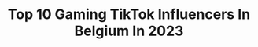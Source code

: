 ---
title: Top 10 Gaming TikTok Influencers In Belgium In 2023
description: >-
  Find top gaming TikTok influencers in Belgium in 2023. Most popular hashtags: #fyp #gaming #foryou #pourtoi.
platform: TikTok
hits: 10
text_top: See the most popular TikTok profiles on inBeat.
text_bottom: Our platform has 10 TikTok influencers like this in Belgium for you to connect with.
profiles:
  - username: "realdriftparadise"
    fullname: >-
      Acrozzz
    bio: >-
      Follow my Instagram⬆️ 🌟OFFICIAL CREATOR FOR @POWDER.GG🌟 ✨ACROZZZ✨
    location: "Belgium"
    followers: 539700
    engagement: 1385
    commentsToLikes: 0.072708
    id: ckb9nvwqyhqh50j23qbi8d3nq
    verified: false
    hashtags: "#fyp, #gtav, #gta5, #gamingontiktok"
  - username: "hassanpleintv"
    fullname: >-
      HassanPleinTV
    bio: >-
      ~ DJ HASSANIE ~ Rappeur et Influenceur - J’ai 23 ans - 🎥 76k sur YouTube
    location: "Belgium"
    followers: 128400
    engagement: 1062
    commentsToLikes: 0.025667
    id: ckal6esc2aroe0i78mlc5orgv
    verified: false
    hashtags: "#rap, #warzone, #codclips, #pourtoiiii"
  - username: "wendy_adriaens"
    fullname: >-
      Wendy Adriaens
    bio: >-
      The Ostrich Whisperer 💌Bredabaan 1032, 2990 Wuustwezel, Belgium
    location: "Belgium"
    followers: 857200
    engagement: 1352
    commentsToLikes: 0.035282
    id: ckdhqrfqg1un60j23lni2fhqs
    verified: false
    hashtags: "#wendyadriaens, #cute, #velociraptor, #rescuebird"
  - username: "jenthe.smisdom"
    fullname: >-
      Smissy
    bio: >-
      I don’t know what I’m doing here but I’m here
    location: "Belgium"
    followers: 100200
    engagement: 1808
    commentsToLikes: 0.018279
    id: ck83zobru1km80j78mi4kg3yl
    verified: false
    hashtags: "#schoollife, #fypage, #xyzbca, #dxbkd"
  - username: "davidolkarny"
    fullname: >-
      David Olkarny
    bio: >-
      📸 ⚡︎ Photographe ⚐ Bruxelles ⚔︎ Follow the gram
    location: "Belgium"
    followers: 142400
    engagement: 1045
    commentsToLikes: 0.012810
    id: cka6q5hwfm70j0i78i3gm6t8k
    verified: true
    hashtags: "#behindthescene, #iphonetricks, #learnontiktok, #photoidea"
  - username: "gangster_wunzie"
    fullname: >-
      Gangster_Wunzie
    bio: >-
      Abonneer op Wunzie op youtube voor volledig video's! Check yt voor discord!
    location: "Belgium"
    followers: 60000
    engagement: 1105
    commentsToLikes: 0.008308
    id: ckb9sxc8iqffz0j238lt3heht
    verified: false
    hashtags: "#roblox, #nederlands, #epic, #belgie"
  - username: "tomvd.ink"
    fullname: >-
      Tom
    bio: >-
      + d’aventures sur mon Insta ☝🏻
    location: "Belgium"
    followers: 84000
    engagement: 1234
    commentsToLikes: 0.030766
    id: ckav4zz52bhl70j23hsblmt9r
    verified: false
    hashtags: "#fy, #collage, #foryou, #pourtoi"
  - username: "keansuspensions"
    fullname: >-
      keansuspensions
    bio: >-
      📩 keansuspensions@gmail.com 📱+32 (0)486 07 58 82 📱+32 (0)485 72 91 63
    location: "Belgium"
    followers: 7545
    engagement: 457
    commentsToLikes: 0.014260
    id: ckb91uvw8hs360j23mkoltz3w
    verified: false
    hashtags: "#keansuspensions, #ferrari, #pourtoi, #fyp"
  - username: "yoxeu"
    fullname: >-
      Yoxeu
    bio: >-
      vous + moi = nous
    location: "Belgium"
    followers: 58900
    engagement: 915
    commentsToLikes: 0.019231
    id: cka0qjychcuz40i78pbxhcab7
    verified: false
    hashtags: "#pasdelove, #quedesloves, #collage, #drink"
  - username: "stormgalactic"
    fullname: >-
      jose.fernandez
    bio: >-
      Hello there! Star Wars geek 4 life! Follow me on instagram 😋 One 🇧🇪 boy
    location: "Belgium"
    followers: 6639
    engagement: 1156
    commentsToLikes: 0.074399
    id: ckcojt15z4t6v0j23vgrbsmqm
    verified: false
    hashtags: "#foryou, #starwars, #funny, #presents"
---